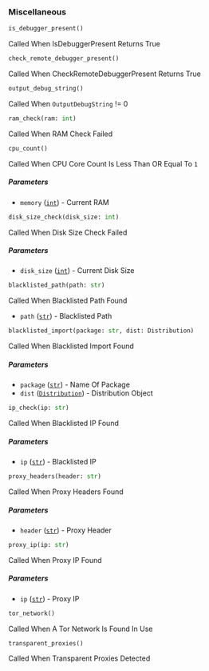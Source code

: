 ### Miscellaneous

```py
is_debugger_present()
```

Called When IsDebuggerPresent Returns True

```py
check_remote_debugger_present()
```

Called When CheckRemoteDebuggerPresent Returns True

```py
output_debug_string()
```

Called When `OutputDebugString` != 0

```py
ram_check(ram: int)
```

Called When RAM Check Failed

```py
cpu_count()
```

Called When CPU Core Count Is Less Than OR Equal To `1`

##### Parameters

- `memory` ([`int`](https://docs.python.org/3/library/stdtypes.html#typesnumeric)) - Current RAM 
  
```py
disk_size_check(disk_size: int)
```

Called When Disk Size Check Failed

##### Parameters

- `disk_size` ([`int`](https://docs.python.org/3/library/stdtypes.html#typesnumeric)) - Current Disk Size


```py
blacklisted_path(path: str)
```

Called When Blacklisted Path Found

- `path` ([`str`](https://docs.python.org/3/library/stdtypes.html#str)) - Blacklisted Path

```py
blacklisted_import(package: str, dist: Distribution)
```

Called When Blacklisted Import Found

##### Parameters

- `package` ([`str`](https://docs.python.org/3/library/stdtypes.html#str)) - Name Of Package
- `dist` ([`Distribution`](https://setuptools.pypa.io/en/latest/pkg_resources.html#distribution-objects)) - Distribution Object

```py
ip_check(ip: str)
```

Called When Blacklisted IP Found

##### Parameters

- `ip` ([`str`](https://docs.python.org/3/library/stdtypes.html#str)) - Blacklisted IP

```py
proxy_headers(header: str)
```

Called When Proxy Headers Found

##### Parameters

- `header` ([`str`](https://docs.python.org/3/library/stdtypes.html#str)) - Proxy Header

```py
proxy_ip(ip: str)
```

Called When Proxy IP Found

##### Parameters

- `ip` ([`str`](https://docs.python.org/3/library/stdtypes.html#str)) - Proxy IP

```py
tor_network()
```

Called When A Tor Network Is Found In Use

```py
transparent_proxies()
```

Called When Transparent Proxies Detected
